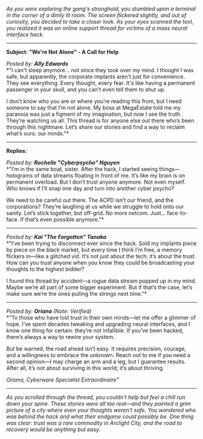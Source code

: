 *As you were exploring the gang's stronghold, you stumbled upon a terminal in the corner of a dimly lit room. The screen flickered slightly, and out of curiosity, you decided to take a closer look. As your eyes scanned the text, you realized it was an online support thread for victims of a mass neural interface hack.*

---

**Subject: "We're Not Alone" - A Call for Help**

*Posted by: **Ally Edwards***  
*"I can't sleep anymore... not since they took over my mind. I thought I was safe, but apparently, the corporate implants aren't just for convenience. They see everything. Every thought, every fear. It's like having a permanent passenger in your skull, and you can't even tell them to shut up.

I don’t know who you are or where you’re reading this from, but I need someone to say that I’m not alone. My boss at MegaEstate told me my paranoia was just a figment of my imagination, but now I see the truth. They’re watching us all. This thread is for anyone else out there who’s been through this nightmare. Let’s share our stories and find a way to reclaim what’s ours: our minds."*

---

**Replies:**

*Posted by: **Rochelle "Cyberpsycho" Nguyen***  
*"I’m in the same boat, sister. After the hack, I started seeing things—holograms of data streams floating in front of me. It’s like my brain is on permanent overload. But I don’t trust anyone anymore. Not even myself. Who knows if I’ll snap one day and turn into another cyber psycho?

We need to be careful out there. The ACPD isn’t our friend, and the corporations? They’re laughing at us while we struggle to hold onto our sanity. Let’s stick together, but off-grid. No more netcom. Just... face-to-face. If that’s even possible anymore."*

---

*Posted by: **Kai "The Forgotten" Tanaka***  
*"I’ve been trying to disconnect ever since the hack. Sold my implants piece by piece on the black market, but every time I think I’m free, a memory flickers in—like a glitched vid. It’s not just about the tech; it’s about the trust. How can you trust anyone when you know they could be broadcasting your thoughts to the highest bidder?

I found this thread by accident—a rogue data stream popped up in my mind. Maybe we’re all part of some bigger experiment. But if that’s the case, let’s make sure we’re the ones pulling the strings next time."*

---

*Posted by: **Oriana** (Note: Verified)*  
*"To those who have lost trust in their own minds—let me offer a glimmer of hope. I’ve spent decades tweaking and upgrading neural interfaces, and I know one thing for certain: they’re not infallible. If you’ve been hacked, there’s always a way to rewire your system.

But be warned, the road ahead isn’t easy. It requires precision, courage, and a willingness to embrace the unknown. Reach out to me if you need a second opinion—I may charge an arm and a leg, but I guarantee results. After all, it’s not about surviving in this world; it’s about thriving.

*Oriana, Cyberware Specialist Extraordinaire"*  

---

*As you scrolled through the thread, you couldn’t help but feel a chill run down your spine. These stories were all too real—and they painted a grim picture of a city where even your thoughts weren’t safe. You wondered who was behind the hack and what their endgame could possibly be. One thing was clear: trust was a rare commodity in Arclight City, and the road to recovery would be anything but easy.*